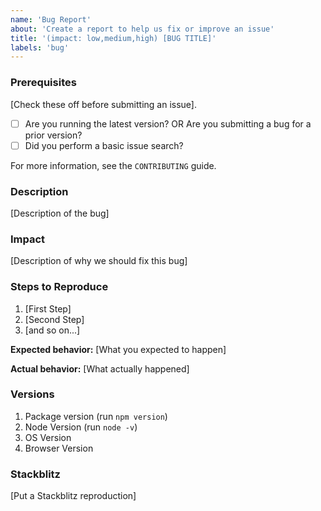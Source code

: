 ```yaml
---
name: 'Bug Report'
about: 'Create a report to help us fix or improve an issue'
title: '(impact: low,medium,high) [BUG TITLE]'
labels: 'bug'
---
```


### Prerequisites

[Check these off before submitting an issue].

-   [ ] Are you running the latest version? OR Are you submitting a bug for a prior version?
-   [ ] Did you perform a basic issue search?

For more information, see the `CONTRIBUTING` guide.

### Description

[Description of the bug]

### Impact

[Description of why we should fix this bug]

### Steps to Reproduce

1. [First Step]
2. [Second Step]
3. [and so on...]

**Expected behavior:** [What you expected to happen]

**Actual behavior:** [What actually happened]

### Versions

1. Package version (run `npm version`)
2. Node Version (run `node -v`)
3. OS Version
4. Browser Version

### Stackblitz

[Put a Stackblitz reproduction]
